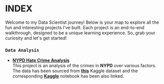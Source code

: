 # INDEX

Welcome to my Data Scientist journey! Below is your map to explore all the fun and interesting projects I've built. Each project is an end-to-end walkthrough, designed to be a unique learning experience. So, grab your curiosity and let's get started!

### `Data Analysis`

- [**NYPD Hate Crime Analysis**](https://github.com/yourusername/NYPD-Hate-Crime-Analysis) <br> This project is an analysis of the crimes in **NYPD** over various factors. The data has been sourced from [**this**](https://www.kaggle.com/datasets/manjitbaishya001/nypd-hate-crimes) Kaggle dataset and the corresponding [**Kaggle**](https://www.kaggle.com/code/manjitbaishya001/nypd-hate-crime-eda) notebook has been also linked.